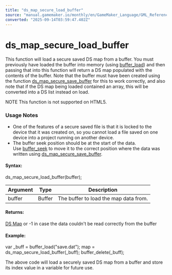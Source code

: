 ```yaml
---
title: "ds_map_secure_load_buffer"
source: "manual.gamemaker.io/monthly/en/GameMaker_Language/GML_Reference/Data_Structures/DS_Maps/ds_map_secure_load_buffer.htm"
converted: "2025-09-14T03:59:47.402Z"
---
```


# ds\_map\_secure\_load\_buffer

This function will load a secure saved DS map from a buffer. You must previously have loaded the buffer into memory (using [buffer\_load](../../Buffers/buffer_load.md)) and then passing that into this function will return a DS map populated with the contents of the buffer. Note that the buffer must have been created using the function [ds\_map\_secure\_save\_buffer](ds_map_secure_save_buffer.md) for this to work correctly, and also note that if the DS map being loaded contained an array, this will be converted into a DS list instead on load.

NOTE This function is not supported on HTML5.

### Usage Notes

-   One of the features of a secure saved file is that it is locked to the device that it was created on, so you cannot load a file saved on one device into a project running on another device.
-   The buffer seek position should be at the start of the data. Use [buffer\_seek](../../Buffers/buffer_seek.md) to move it to the correct position where the data was written using [ds\_map\_secure\_save\_buffer](ds_map_secure_save_buffer.md).

#### Syntax:

ds\_map\_secure\_load\_buffer(buffer);

| Argument | Type | Description |
| --- | --- | --- |
| buffer | Buffer | The buffer to load the map data from. |

#### Returns:

[DS Map](ds_map_create.md) or -1 in case the data couldn't be read correctly from the buffer

#### Example:

var \_buff = buffer\_load("save.dat");
map = ds\_map\_secure\_load\_buffer(\_buff);
buffer\_delete(\_buff);

The above code will load a securely saved DS map from a buffer and store its index value in a variable for future use.